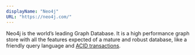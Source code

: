 ```yaml
---
displayName: "Neo4j"
URL: "https://neo4j.com/"
---
```


Neo4j is the world’s leading Graph Database. It is a high performance graph store with all the features expected of a mature and robust database, like a friendly query language and [ACID transactions](https://en.wikipedia.org/wiki/ACID). 